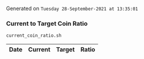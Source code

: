 Generated on `Tuesday 28-September-2021 at 13:35:01`

### Current to Target Coin Ratio
`current_coin_ratio.sh`

Date|Current|Target|Ratio
---|---|---|---
